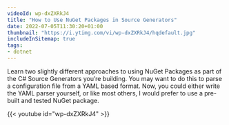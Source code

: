 ```yaml
---
videoId: wp-dxZXRkJ4
title: "How to Use NuGet Packages in Source Generators"
date: 2022-07-05T11:30:20+01:00
thumbnail: "https://i.ytimg.com/vi/wp-dxZXRkJ4/hqdefault.jpg"
includeInSitemap: true
tags:
- dotnet
---
```


Learn two slightly different approaches to using NuGet Packages as part of the C# Source Generators you’re building. You may want to do this to parse a configuration file from a YAML based format. Now, you could either write the YAML parser yourself, or like most others, I would prefer to use a pre-built and tested NuGet package.

<!--more-->

{{< youtube id="wp-dxZXRkJ4" >}}

